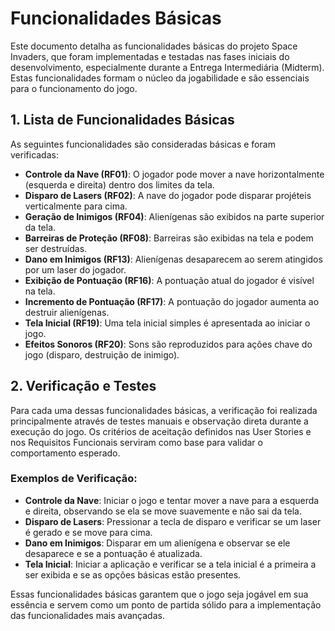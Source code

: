 # Funcionalidades Básicas

Este documento detalha as funcionalidades básicas do projeto Space Invaders, que foram implementadas e testadas nas fases iniciais do desenvolvimento, especialmente durante a Entrega Intermediária (Midterm). Estas funcionalidades formam o núcleo da jogabilidade e são essenciais para o funcionamento do jogo.

## 1. Lista de Funcionalidades Básicas

As seguintes funcionalidades são consideradas básicas e foram verificadas:

*   **Controle da Nave (RF01)**: O jogador pode mover a nave horizontalmente (esquerda e direita) dentro dos limites da tela.
*   **Disparo de Lasers (RF02)**: A nave do jogador pode disparar projéteis verticalmente para cima.
*   **Geração de Inimigos (RF04)**: Alienígenas são exibidos na parte superior da tela.
*   **Barreiras de Proteção (RF08)**: Barreiras são exibidas na tela e podem ser destruídas.
*   **Dano em Inimigos (RF13)**: Alienígenas desaparecem ao serem atingidos por um laser do jogador.
*   **Exibição de Pontuação (RF16)**: A pontuação atual do jogador é visível na tela.
*   **Incremento de Pontuação (RF17)**: A pontuação do jogador aumenta ao destruir alienígenas.
*   **Tela Inicial (RF19)**: Uma tela inicial simples é apresentada ao iniciar o jogo.
*   **Efeitos Sonoros (RF20)**: Sons são reproduzidos para ações chave do jogo (disparo, destruição de inimigo).

## 2. Verificação e Testes

Para cada uma dessas funcionalidades básicas, a verificação foi realizada principalmente através de testes manuais e observação direta durante a execução do jogo. Os critérios de aceitação definidos nas User Stories e nos Requisitos Funcionais serviram como base para validar o comportamento esperado.

### Exemplos de Verificação:

*   **Controle da Nave**: Iniciar o jogo e tentar mover a nave para a esquerda e direita, observando se ela se move suavemente e não sai da tela.
*   **Disparo de Lasers**: Pressionar a tecla de disparo e verificar se um laser é gerado e se move para cima.
*   **Dano em Inimigos**: Disparar em um alienígena e observar se ele desaparece e se a pontuação é atualizada.
*   **Tela Inicial**: Iniciar a aplicação e verificar se a tela inicial é a primeira a ser exibida e se as opções básicas estão presentes.

Essas funcionalidades básicas garantem que o jogo seja jogável em sua essência e servem como um ponto de partida sólido para a implementação das funcionalidades mais avançadas.